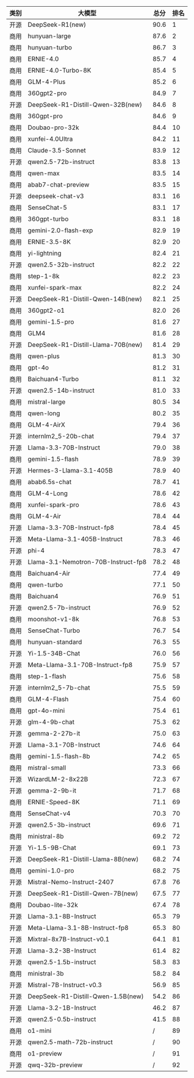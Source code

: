 
| 类别 | 大模型                         | 总分  | 排名 |
|-----|------------------------------|------|----|
|开源|DeepSeek-R1(new)|90.6|1|
|商用|hunyuan-large|87.6|2|
|商用|hunyuan-turbo|86.7|3|
|商用|ERNIE-4.0|85.7|4|
|商用|ERNIE-4.0-Turbo-8K|85.4|5|
|商用|GLM-4-Plus|85.2|6|
|商用|360gpt2-pro|84.9|7|
|开源|DeepSeek-R1-Distill-Qwen-32B(new)|84.6|8|
|商用|360gpt-pro|84.6|9|
|商用|Doubao-pro-32k|84.4|10|
|商用|xunfei-4.0Ultra|84.2|11|
|商用|Claude-3.5-Sonnet|83.9|12|
|开源|qwen2.5-72b-instruct|83.8|13|
|商用|qwen-max|83.5|14|
|商用|abab7-chat-preview|83.5|15|
|开源|deepseek-chat-v3|83.1|16|
|商用|SenseChat-5|83.1|17|
|商用|360gpt-turbo|83.1|18|
|商用|gemini-2.0-flash-exp|82.9|19|
|商用|ERNIE-3.5-8K|82.9|20|
|商用|yi-lightning|82.4|21|
|开源|qwen2.5-32b-instruct|82.2|22|
|商用|step-1-8k|82.2|23|
|商用|xunfei-spark-max|82.2|24|
|开源|DeepSeek-R1-Distill-Qwen-14B(new)|82.1|25|
|商用|360gpt2-o1|82.0|26|
|商用|gemini-1.5-pro|81.6|27|
|商用|GLM4|81.6|28|
|开源|DeepSeek-R1-Distill-Llama-70B(new)|81.4|29|
|商用|qwen-plus|81.3|30|
|商用|gpt-4o|81.2|31|
|商用|Baichuan4-Turbo|81.1|32|
|开源|qwen2.5-14b-instruct|81.0|33|
|商用|mistral-large|80.5|34|
|商用|qwen-long|80.2|35|
|商用|GLM-4-AirX|79.4|36|
|开源|internlm2_5-20b-chat|79.4|37|
|开源|Llama-3.3-70B-Instruct|79.0|38|
|商用|gemini-1.5-flash|78.9|39|
|开源|Hermes-3-Llama-3.1-405B|78.9|40|
|商用|abab6.5s-chat|78.7|41|
|商用|GLM-4-Long|78.6|42|
|商用|xunfei-spark-pro|78.6|43|
|商用|GLM-4-Air|78.4|44|
|开源|Llama-3.3-70B-Instruct-fp8|78.4|45|
|开源|Meta-Llama-3.1-405B-Instruct|78.3|46|
|开源|phi-4|78.3|47|
|开源|Llama-3.1-Nemotron-70B-Instruct-fp8|78.2|48|
|商用|Baichuan4-Air|77.4|49|
|商用|qwen-turbo|77.1|50|
|商用|Baichuan4|76.9|51|
|开源|qwen2.5-7b-instruct|76.9|52|
|商用|moonshot-v1-8k|76.8|53|
|商用|SenseChat-Turbo|76.7|54|
|商用|hunyuan-standard|76.3|55|
|开源|Yi-1.5-34B-Chat|76.0|56|
|开源|Meta-Llama-3.1-70B-Instruct-fp8|75.9|57|
|商用|step-1-flash|75.6|58|
|开源|internlm2_5-7b-chat|75.5|59|
|商用|GLM-4-Flash|75.4|60|
|商用|gpt-4o-mini|75.4|61|
|开源|glm-4-9b-chat|75.3|62|
|开源|gemma-2-27b-it|75.0|63|
|开源|Llama-3.1-70B-Instruct|74.6|64|
|商用|gemini-1.5-flash-8b|74.2|65|
|商用|mistral-small|73.3|66|
|开源|WizardLM-2-8x22B|72.3|67|
|开源|gemma-2-9b-it|71.7|68|
|商用|ERNIE-Speed-8K|71.1|69|
|商用|SenseChat-v4|70.3|70|
|开源|qwen2.5-3b-instruct|69.6|71|
|商用|ministral-8b|69.2|72|
|开源|Yi-1.5-9B-Chat|69.1|73|
|开源|DeepSeek-R1-Distill-Llama-8B(new)|68.2|74|
|商用|gemini-1.0-pro|68.2|75|
|开源|Mistral-Nemo-Instruct-2407|67.8|76|
|开源|DeepSeek-R1-Distill-Qwen-7B(new)|67.5|77|
|商用|Doubao-lite-32k|67.4|78|
|开源|Llama-3.1-8B-Instruct|65.3|79|
|开源|Meta-Llama-3.1-8B-Instruct-fp8|65.3|80|
|开源|Mixtral-8x7B-Instruct-v0.1|64.1|81|
|开源|Llama-3.2-3B-Instruct|61.4|82|
|开源|qwen2.5-1.5b-instruct|58.3|83|
|商用|ministral-3b|58.2|84|
|开源|Mistral-7B-Instruct-v0.3|56.9|85|
|开源|DeepSeek-R1-Distill-Qwen-1.5B(new)|54.2|86|
|开源|Llama-3.2-1B-Instruct|46.2|87|
|开源|qwen2.5-0.5b-instruct|41.5|88|
|商用|o1-mini|/|89|
|开源|qwen2.5-math-72b-instruct|/|90|
|商用|o1-preview|/|91|
|开源|qwq-32b-preview|/|92|


